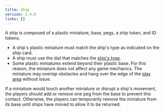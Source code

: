 ```yaml
---
title: Ship
version: 1.4.6
links: []
---
```


A ship is composed of a plastic miniature, base, pegs, a ship
token, and ID tokens.

- A ship's plastic miniature must match the ship's type as indicated on the
  ship card.
- A ship must use the dial that matches the [ship's type](/rules/Ship_Type).
- Some plastic miniatures extend beyond their plastic base. For this reason,
  the miniature does not affect any game mechanics. The miniature may
  overlap obstacles and hang over the edge of the [play area](/rules/Play_Area) without issue.

If a miniature would touch another miniature or disrupt a ship's
movement, the players should add or remove one peg from the base to
prevent this contact. Otherwise, the players can temporarily remove the
miniature from its base until ships have moved to allow it to be returned.
